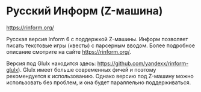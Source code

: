 # Русский Информ (Z-машина)

https://rinform.org/

Русская версия Inform 6 с поддержкой Z-машины. Информ позволяет писать текстовые игры (квесты) с парсерным вводом. Более подробное описание смотрите на сайте <https://rinform.org/>.

Версия под Glulx находится здесь: https://github.com/yandexx/rinform-glulx). Glulx имеет больше современных фичей и поэтому рекомендуется к использованию. Однако версию под Z-машину можно использовать без проблем, и она будет параллельно поддерживаться. 

